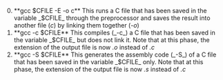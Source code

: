 0. **gcc $CFILE -E -o c** This runs a C file that has been saved in the variable _$CFILE_ through the preprocessor and saves the result into another file (_c_) by linking them together (_-o_) <br>
1. **gcc -c $CFILE** This compiles (_-c_) a C file that has been saved in the variable _$CFILE_ but does not link it. Note that at this phase, the extension of the output file is now _.o_ instead of _.c_ <br>
2. **gcc -S $CFILE** This generates the assembly code (_-S_) of a C file that has been saved in the variable _$CFILE_ only. Note that at this phase, the extension of the output file is now _.s_ instead of _.c_ <br>
